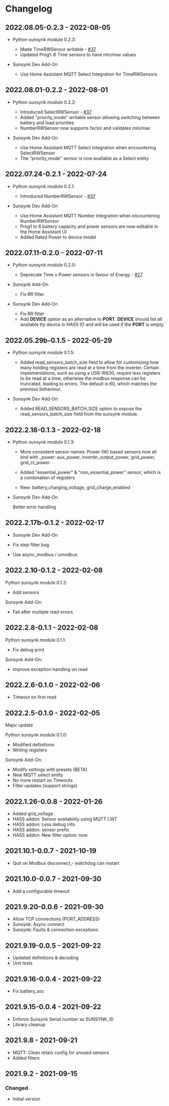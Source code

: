 # Changelog
## **2022.08.05-0.2.3** - 2022-08-05

- Python sunsynk module 0.2.3:

  - Made TimeRWSensor writable - [#37](https://github.com/kellerza/sunsynk/issues/37)
  - Updated Prog1..6 Time sensors to have min/max values

- Sunsynk Dev Add-On
  - Use Home Assistant MQTT Select integration for TimeRWSensors

## **2022.08.01-0.2.2** - 2022-08-01

- Python sunsynk module 0.2.2:

  - Introduced SelectRWSensor - [#37](https://github.com/kellerza/sunsynk/issues/37)
  - Added "priority_mode" writable sensor allowing switching between battery and load priorities
  - NumberRWSensor now supports factor and validates min/max

- Sunsynk Dev Add-On
  - Use Home Assistant MQTT Select integration when encountering SelectRWSensor
  - The "priority_mode" sensor is now available as a Select entity

## **2022.07.24-0.2.1** - 2022-07-24

- Python sunsynk module 0.2.1:

  - Introduced NumberRWSensor - [#37](https://github.com/kellerza/sunsynk/issues/37)

- Sunsynk Dev Add-On
  - Use Home Assistant MQTT Number integration when encountering NumberRWSensor
  - Prog1 to 6 battery capacity and power sensors are now editable in the Home
    Assistant UI
  - Added Rated Power to device model

## **2022.07.11-0.2.0** - 2022-07-11

- Python sunsynk module 0.2.0:

  - Deprecate Time x Power sensors in favour of Energy - [#27](https://github.com/kellerza/sunsynk/issues/27)

- Sunsynk Add-On
  - Fix RR filter

- Sunsynk Dev Add-On
  - Fix RR filter
  - Add **DEVICE** option as an alternative to **PORT**. **DEVICE** should list all available tty device in HASS IO and will be used if the **PORT** is empty

## **2022.05.29b-0.1.5** - 2022-05-29

- Python sunsynk module 0.1.5:

  - Added read_sensors_batch_size field to allow for customizing how many holding registers are read at a time from the inverter. Certain implementations, such as using a USR-W630, require less registers to be read at a time, otherwise the modbus response can be truncated, leading to errors. The default is 60, which matches the previous behaviour.

- Sunsynk Dev Add-On

  - Added READ_SENSORS_BATCH_SIZE option to expose the read_sensors_batch_size field from the sunsynk module.

## **2022.2.18-0.1.3** - 2022-02-18

- Python sunsynk module 0.1.3:

  - More consistent sensor names: Power (W) based sensors now all end with \_power: aux_power, inverter_output_power, grid_power, grid_ct_power

  - Added "essential_power" & "non_essential_power" sensor, which is a combination of registers

  - New: battery_charging_voltage, grid_charge_enabled

- Sunsynk Dev Add-On

  Better error handling

## **2022.2.17b-0.1.2** - 2022-02-17

- Sunsynk Dev Add-On

- Fix step filter bug
- Use async_modbus / umodbus

## **2022.2.10-0.1.2** - 2022-02-08

Python sunsynk module 0.1.2:

- Add sensors

Sunsynk Add-On:

- Fail after multiple read errors

## **2022.2.8-0.1.1** - 2022-02-08

Python sunsynk module 0.1.1:

- Fix debug print

Sunsynk Add-On:

- Improve exception handling on read

## **2022.2.6-0.1.0** - 2022-02-06

- Timeout on first read

## **2022.2.5-0.1.0** - 2022-02-05

Major update

Python sunsynk module 0.1.0:

- Modified definitions
- Writing registers

Sunsynk Add-On:

- Modify settings with presets (BETA)
- New MQTT select entity
- No more restart on Timeouts
- Filter updates (support strings)

## **2022.1.26-0.0.8** - 2022-01-26

- Added grid_voltage
- HASS addon: Sensor availability using MQTT LWT
- HASS addon: Less debug info
- HASS addon: sensor prefix
- HASS addon: New filter option: now

## **2021.10.1-0.0.7** - 2021-10-19

- Quit on Modbus disconnect,- watchdog can restart

## **2021.10.0-0.0.7** - 2021-09-30

- Add a configurable timeout

## **2021.9.20-0.0.6** - 2021-09-30

- Allow TCP connections (PORT_ADDRESS)
- Sunsynk: Async connect
- Sunsynk: Faults & connection exceptions

## **2021.9.19-0.0.5** - 2021-09-22

- Updated definitions & decoding
- Unit tests

## **2021.9.16-0.0.4** - 2021-09-22

- Fix battery_soc

## **2021.9.15-0.0.4** - 2021-09-22

- Enforce Sunsynk Serial number as SUNSYNK_ID
- Library cleanup

## **2021.9.8** - 2021-09-21

- MQTT: Clean retain config for unused sensors
- Added filters

## **2021.9.2** - 2021-09-15

### Changed

- Initial version
